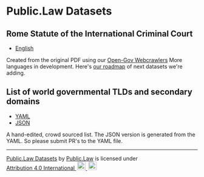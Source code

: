 # Public.Law Datasets


## Rome Statute of the International Criminal Court

* [English](https://github.com/public-law/datasets/blob/master/Intergovernmental/RomeStatute/RomeStatute.json)

Created from the original PDF using our [Open-Gov Webcrawlers](https://github.com/public-law/open-gov-crawlers)
More languages in development.
Here's [our roadmap](https://github.com/orgs/public-law/projects/9/views/2) of next datasets we're adding.


## List of world governmental TLDs and secondary domains

* [YAML](https://github.com/public-law/datasets/blob/master/governmental_domains.yaml)
* [JSON](https://github.com/public-law/datasets/blob/master/governmental_domains.json)
 
A hand-edited, crowd sourced list. The JSON version is generated from the YAML. 
So please submit PR's to the YAML file.




----

<p xmlns:cc="http://creativecommons.org/ns#" xmlns:dct="http://purl.org/dc/terms/">
  
  <a property="dct:title" rel="cc:attributionURL" href="https://github.com/public-law/datasets">Public.Law Datasets</a> by <a rel="cc:attributionURL dct:creator" property="cc:attributionName" href="https://public.law">Public.Law</a> is licensed under <a href="http://creativecommons.org/licenses/by/4.0/?ref=chooser-v1" target="_blank" rel="license noopener noreferrer" style="display:inline-block;">Attribution 4.0 International
    <img style="height:22px!important;margin-left:3px;" src="https://mirrors.creativecommons.org/presskit/icons/cc.svg">
    <img style="height:22px!important; margin-left:3px;" src="https://mirrors.creativecommons.org/presskit/icons/by.svg">
  </a>
  
</p>
